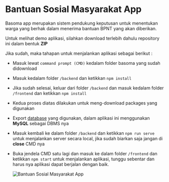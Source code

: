 # Bantuan Sosial Masyarakat App

Basoma app merupakan sistem pendukung keputusan untuk menentukan warga yang berhak dalam menerima bantuan BPNT yang akan diberikan.

Untuk melihat demo aplikasi, silahkan download terlebih dahulu repository ini dalam bentuk **ZIP**

Jika sudah, maka tahapan untuk menjalankan aplikasi sebagai berikut :
- Masuk lewat `command prompt (CMD)` kedalam folder basoma yang sudah didownload
- Masuk kedalam folder `/backend` dan ketikkan `npm install`
- Jika sudah selesai, keluar dari folder `/backend` dan masuk kedalam folder `/frontend` dan ketikkan `npm install`
- Kedua proses diatas dilakukan untuk meng-download packages yang digunakan
- Export [database](https://drive.google.com/file/d/17WwRkWFDWIzz7_APTC5GuFR26gd0MIxG/view?usp=sharing) yang digunakan, dalam aplikasi ini menggunakan **MySQL** sebagai DBMS nya
- Masuk kembali ke dalam folder `/backend` dan ketikkan `npm run serve` untuk menjalankan server secara local, jika sudah biarkan saja jangan di **close** CMD nya
- Buka jendela CMD satu lagi dan masuk ke dalam folder `/frontend` dan ketikkan `npm start` untuk menjalankan aplikasi, tunggu sebentar dan harus nya aplikasi dapat berjalan dengan baik.

  ![Bantuan Sosial Masyarakat App](https://user-images.githubusercontent.com/60939569/187196349-fa43c4a5-7446-468c-a303-843c3a9d2da1.png)